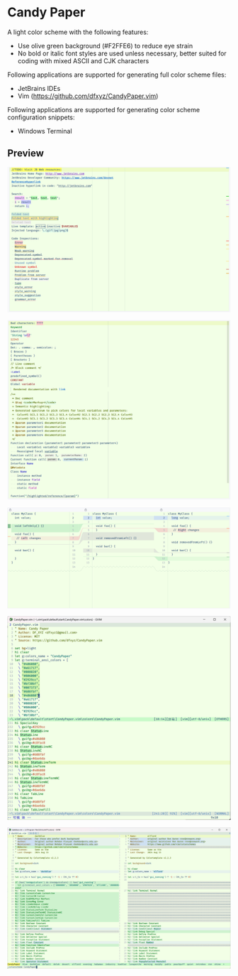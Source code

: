 # Candy Paper

A light color scheme with the following features:
* Use olive green background (#F2FFE6) to reduce eye strain
* No bold or italic font styles are used unless necessary, better suited for coding with mixed ASCII and CJK characters

Following applications are supported for generating full color scheme files:
* JetBrains IDEs
* Vim (https://github.com/dfxyz/CandyPaper.vim)

Following applications are supported for generating color scheme configuration snippets:
* Windows Terminal

## Preview

![Example1](https://raw.githubusercontent.com/dfxyz/CandyPaper/master/screenshots/jetbrains1.png)

![Example1](https://raw.githubusercontent.com/dfxyz/CandyPaper/master/screenshots/jetbrains2.png)

![Example1](https://raw.githubusercontent.com/dfxyz/CandyPaper/master/screenshots/jetbrains3.png)

![Example1](https://raw.githubusercontent.com/dfxyz/CandyPaper/master/screenshots/vim1.png)

![Example1](https://raw.githubusercontent.com/dfxyz/CandyPaper/master/screenshots/vim2.png)
